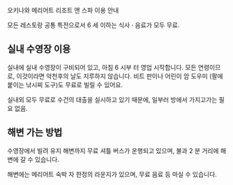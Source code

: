 오키나와 메리어트 리조트 앤 스파 이용 안내


모든 레스토랑 공통 특전으로서 6 세 이하는 식사 · 음료가 모두 무료.

## 실내 수영장 이용
실내에 실내 수영장이 구비되어 있고, 아침 6 시부 터 영업 시작합니다. 모든 연령이므로, 이것이라면 악천후의 날도 지루하지 않습니다.
비트 판이나 어린이 암 도우미 (팔에 붙이는 낚시찌 도구)도 무료로 빌릴 수 있어요.

실내외 모두 무료로 수건의 대출을 실시하고 있기 때문에, 일부러 방에서 가지고가는 필요 없음.


## 해변 가는 방법
수영장에서 빌려 유지 해변까지 무료 셔틀 버스가 운행되고 있으며, 불과 2 분 거리에 해변에 갈 수 있습니다.

해변에는 메리어트 숙박 자 한정의 라운지가 있으며, 무료 음료 등 마실 수 있습니다.